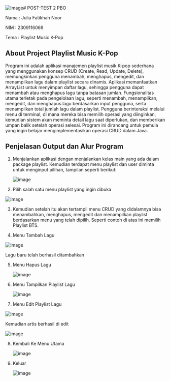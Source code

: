 ![image](https://github.com/user-attachments/assets/7bdbf137-f75d-48ec-9083-9fe2135e47a7)# POST-TEST 2 PBO

Nama   : Julia Fatikhah Noor

NIM    : 2309116069

Tema   : Playlist Music K-Pop

## About Project Playlist Music K-Pop
Program ini adalah aplikasi manajemen playlist musik K-pop sederhana yang menggunakan konsep CRUD (Create, Read, Update, Delete), memungkinkan pengguna menambah, menghapus, mengedit, dan menampilkan lagu dalam playlist secara dinamis. Aplikasi memanfaatkan ArrayList untuk menyimpan daftar lagu, sehingga pengguna dapat menambah atau menghapus lagu tanpa batasan jumlah. Fungsionalitas utama terletak pada pengelolaan lagu, seperti menambah, menampilkan, mengedit, dan menghapus lagu berdasarkan input pengguna, serta menampilkan total jumlah lagu dalam playlist. Pengguna berinteraksi melalui menu di terminal, di mana mereka bisa memilih operasi yang diinginkan, kemudian sistem akan meminta detail lagu saat diperlukan, dan memberikan umpan balik setelah operasi selesai. Program ini dirancang untuk pemula yang ingin belajar mengimplementasikan operasi CRUD dalam Java. 

## Penjelasan Output dan Alur Program
1. Menjalankan aplikasi dengan menjalankan kelas main yang ada dalam package playlist. Kemudian
   terdapat menu playlist dan user diminta untuk menginput pilihan, tampilan seperti berikut:
   
   ![image](https://github.com/user-attachments/assets/773062ec-0f1e-4ea5-aaed-a51ab76c4228)

2. Pilih salah satu menu playlist yang ingin dibuka

![image](https://github.com/user-attachments/assets/d4287885-ecb8-49a9-ab4d-bd3a11799531)
   
3. Kemudian setelah itu akan tertampil menu CRUD yang didalamnya bisa menambahkan, menghapus, mengedit dan menampilkan playlist berdasarkan menu yang telah dipilih.
   Seperti contoh di atas ini memilih Playlist BTS.

4. Menu Tambah Lagu

![image](https://github.com/user-attachments/assets/ea83cc9f-37e6-409e-bee5-15b593909763)

  Lagu baru telah berhasil ditambahkan

5. Menu Hapus Lagu

   ![image](https://github.com/user-attachments/assets/a5dc3038-a08a-42e9-a285-6c9f02341de0)

6. Menu Tampilkan Playlist Lagu

   ![image](https://github.com/user-attachments/assets/f18cdfba-d06a-4e41-84ee-84c36aeeffad)

7.  Menu Edit Playlist Lagu

   ![image](https://github.com/user-attachments/assets/6e3c1901-a807-4ff4-92a2-33f1c9971a36)

   Kemudian artis berhasil di edit

   ![image](https://github.com/user-attachments/assets/60caaf06-a8cb-4cf0-8589-7229ba0ea15a)

8. Kembali Ke Menu Utama

   ![image](https://github.com/user-attachments/assets/3e40c09b-a4d2-4579-9db5-5811962f978d)

9. Keluar

   ![image](https://github.com/user-attachments/assets/0e99f766-5199-475d-aed4-3f0eee2a2f7d)






